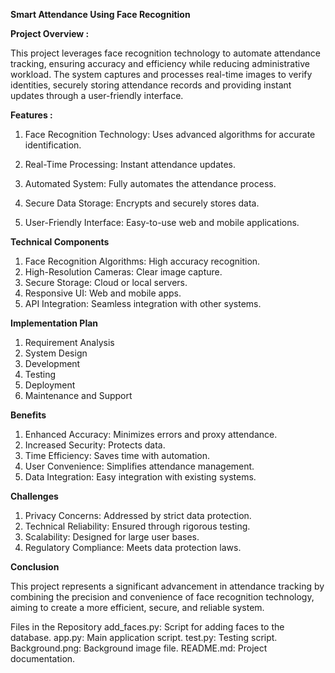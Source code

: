 **Smart Attendance Using Face Recognition**

**Project Overview :**

This project leverages face recognition technology to automate attendance tracking, ensuring accuracy and efficiency while reducing administrative workload. The system captures and processes real-time images to verify identities, securely storing attendance records and providing instant updates through a user-friendly interface.

**Features :**

1. Face Recognition Technology: Uses advanced algorithms for accurate identification.

2. Real-Time Processing: Instant attendance updates.

3. Automated System: Fully automates the attendance process.

4. Secure Data Storage: Encrypts and securely stores data.

5. User-Friendly Interface: Easy-to-use web and mobile applications.


**Technical Components**


1. Face Recognition Algorithms: High accuracy recognition.
2. High-Resolution Cameras: Clear image capture.
3. Secure Storage: Cloud or local servers.
4. Responsive UI: Web and mobile apps.
5. API Integration: Seamless integration with other systems.


**Implementation Plan**


1. Requirement Analysis
2. System Design
3. Development
4. Testing
5. Deployment
6. Maintenance and Support


**Benefits**


1. Enhanced Accuracy: Minimizes errors and proxy attendance.
2. Increased Security: Protects data.
3. Time Efficiency: Saves time with automation.
4. User Convenience: Simplifies attendance management.
5. Data Integration: Easy integration with existing systems.


**Challenges**


1. Privacy Concerns: Addressed by strict data protection.
2. Technical Reliability: Ensured through rigorous testing.
3. Scalability: Designed for large user bases.
4. Regulatory Compliance: Meets data protection laws.


**Conclusion**

This project represents a significant advancement in attendance tracking by combining the precision and convenience of face recognition technology, aiming to create a more efficient, secure, and reliable system.

Files in the Repository
add_faces.py: Script for adding faces to the database.
app.py: Main application script.
test.py: Testing script.
Background.png: Background image file.
README.md: Project documentation.
